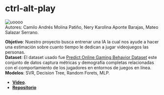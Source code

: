 # ctrl-alt-play
![uoooo](https://github.com/user-attachments/assets/db9dc957-f6b3-4b38-b263-44b8fe223869)  
Autores: Camilo Andrés Molina Patiño, Nery Karolina Aponte Barajas, Mateo Salazar Serrano.

**Objetivo**: Nuestro proyecto busca entrenar una IA la cual nos ayude a hacer una estimación sobre cuanto tiempo le dedican a jugar videojuegos las personas.  
**Dataset**: El dataset usado fue [Predict Online Gaming Behavior Dataset](https://www.kaggle.com/datasets/rabieelkharoua/predict-online-gaming-behavior-dataset/data) este conjunto de datos captura métricas y demografía completas relacionadas con el comportamiento de los jugadores en entornos de juegos en línea.  
**Modelos**: SVR, Decision Tree, Random Forets, MLP.  
- **[Video](https://www.youtube.com/watch?v=GHMjD0Lp5DY)**.  
- **[Repositorio](https://github.com/Side-Flip/ctrl-alt-play)**
